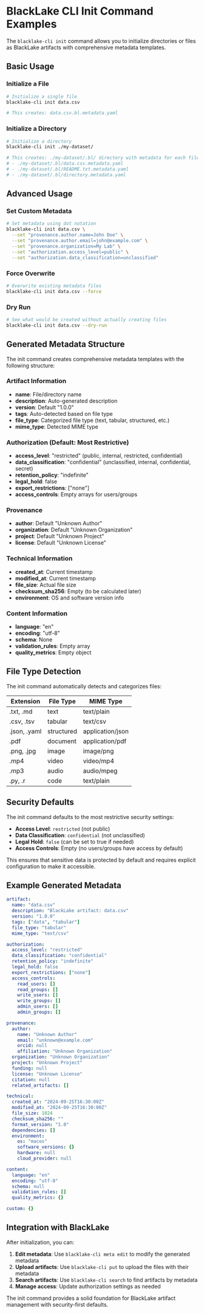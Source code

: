 # BlackLake CLI Init Command Examples

The `blacklake-cli init` command allows you to initialize directories or files as BlackLake artifacts with comprehensive metadata templates.

## Basic Usage

### Initialize a File
```bash
# Initialize a single file
blacklake-cli init data.csv

# This creates: data.csv.bl.metadata.yaml
```

### Initialize a Directory
```bash
# Initialize a directory
blacklake-cli init ./my-dataset/

# This creates: ./my-dataset/.bl/ directory with metadata for each file
# - ./my-dataset/.bl/data.csv.metadata.yaml
# - ./my-dataset/.bl/README.txt.metadata.yaml
# - ./my-dataset/.bl/directory.metadata.yaml
```

## Advanced Usage

### Set Custom Metadata
```bash
# Set metadata using dot notation
blacklake-cli init data.csv \
  --set "provenance.author.name=John Doe" \
  --set "provenance.author.email=john@example.com" \
  --set "provenance.organization=My Lab" \
  --set "authorization.access_level=public" \
  --set "authorization.data_classification=unclassified"
```

### Force Overwrite
```bash
# Overwrite existing metadata files
blacklake-cli init data.csv --force
```

### Dry Run
```bash
# See what would be created without actually creating files
blacklake-cli init data.csv --dry-run
```

## Generated Metadata Structure

The init command creates comprehensive metadata templates with the following structure:

### Artifact Information
- **name**: File/directory name
- **description**: Auto-generated description
- **version**: Default "1.0.0"
- **tags**: Auto-detected based on file type
- **file_type**: Categorized file type (text, tabular, structured, etc.)
- **mime_type**: Detected MIME type

### Authorization (Default: Most Restrictive)
- **access_level**: "restricted" (public, internal, restricted, confidential)
- **data_classification**: "confidential" (unclassified, internal, confidential, secret)
- **retention_policy**: "indefinite"
- **legal_hold**: false
- **export_restrictions**: ["none"]
- **access_controls**: Empty arrays for users/groups

### Provenance
- **author**: Default "Unknown Author"
- **organization**: Default "Unknown Organization"
- **project**: Default "Unknown Project"
- **license**: Default "Unknown License"

### Technical Information
- **created_at**: Current timestamp
- **modified_at**: Current timestamp
- **file_size**: Actual file size
- **checksum_sha256**: Empty (to be calculated later)
- **environment**: OS and software version info

### Content Information
- **language**: "en"
- **encoding**: "utf-8"
- **schema**: None
- **validation_rules**: Empty array
- **quality_metrics**: Empty object

## File Type Detection

The init command automatically detects and categorizes files:

| Extension | File Type | MIME Type |
|-----------|-----------|-----------|
| .txt, .md | text | text/plain |
| .csv, .tsv | tabular | text/csv |
| .json, .yaml | structured | application/json |
| .pdf | document | application/pdf |
| .png, .jpg | image | image/png |
| .mp4 | video | video/mp4 |
| .mp3 | audio | audio/mpeg |
| .py, .r | code | text/plain |

## Security Defaults

The init command defaults to the most restrictive security settings:

- **Access Level**: `restricted` (not public)
- **Data Classification**: `confidential` (not unclassified)
- **Legal Hold**: `false` (can be set to true if needed)
- **Access Controls**: Empty (no users/groups have access by default)

This ensures that sensitive data is protected by default and requires explicit configuration to make it accessible.

## Example Generated Metadata

```yaml
artifact:
  name: "data.csv"
  description: "BlackLake artifact: data.csv"
  version: "1.0.0"
  tags: ["data", "tabular"]
  file_type: "tabular"
  mime_type: "text/csv"

authorization:
  access_level: "restricted"
  data_classification: "confidential"
  retention_policy: "indefinite"
  legal_hold: false
  export_restrictions: ["none"]
  access_controls:
    read_users: []
    read_groups: []
    write_users: []
    write_groups: []
    admin_users: []
    admin_groups: []

provenance:
  author:
    name: "Unknown Author"
    email: "unknown@example.com"
    orcid: null
    affiliation: "Unknown Organization"
  organization: "Unknown Organization"
  project: "Unknown Project"
  funding: null
  license: "Unknown License"
  citation: null
  related_artifacts: []

technical:
  created_at: "2024-09-25T16:30:00Z"
  modified_at: "2024-09-25T16:30:00Z"
  file_size: 1024
  checksum_sha256: ""
  format_version: "1.0"
  dependencies: []
  environment:
    os: "macos"
    software_versions: {}
    hardware: null
    cloud_provider: null

content:
  language: "en"
  encoding: "utf-8"
  schema: null
  validation_rules: []
  quality_metrics: {}

custom: {}
```

## Integration with BlackLake

After initialization, you can:

1. **Edit metadata**: Use `blacklake-cli meta edit` to modify the generated metadata
2. **Upload artifacts**: Use `blacklake-cli put` to upload the files with their metadata
3. **Search artifacts**: Use `blacklake-cli search` to find artifacts by metadata
4. **Manage access**: Update authorization settings as needed

The init command provides a solid foundation for BlackLake artifact management with security-first defaults.

